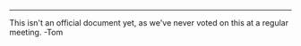 ------------------------------------------------------------------------

This isn't an official document yet, as we've never voted on this at a
regular meeting. -Tom
